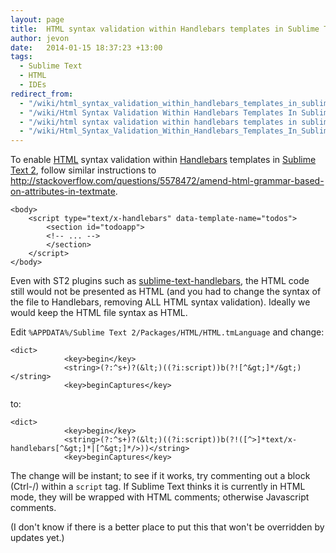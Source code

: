 ```yaml
---
layout: page
title:  HTML syntax validation within Handlebars templates in Sublime Text 2
author: jevon
date:   2014-01-15 18:37:23 +13:00
tags:
  - Sublime Text
  - HTML
  - IDEs
redirect_from:
  - "/wiki/html_syntax_validation_within_handlebars_templates_in_sublime_text_2"
  - "/wiki/Html Syntax Validation Within Handlebars Templates In Sublime Text 2"
  - "/wiki/html syntax validation within handlebars templates in sublime text 2"
  - "/wiki/Html_Syntax_Validation_Within_Handlebars_Templates_In_Sublime_Text_2"
---
```


To enable [HTML](html.md) syntax validation within [Handlebars](handlebars.md) templates in [Sublime Text 2](Sublime_Text_2.md), follow similar instructions to http://stackoverflow.com/questions/5578472/amend-html-grammar-based-on-attributes-in-textmate.

```
<body>  
	<script type="text/x-handlebars" data-template-name="todos">
		<section id="todoapp">
		<!-- ... -->
		</section>
	</script>
</body>
```

Even with ST2 plugins such as <a href="https://github.com/nrw/sublime-text-handlebars">sublime-text-handlebars</a>, the HTML code still would not be presented as HTML (and you had to change the syntax of the file to Handlebars, removing ALL HTML syntax validation). Ideally we would keep the HTML file syntax as HTML.

Edit `%APPDATA%/Sublime Text 2/Packages/HTML/HTML.tmLanguage` and change:

```
<dict>
			<key>begin</key>
			<string>(?:^s+)?(&lt;)((?i:script))b(?![^&gt;]*/&gt;)</string>
			<key>beginCaptures</key>
```

to:

```
<dict>
			<key>begin</key>
			<string>(?:^s+)?(&lt;)((?i:script))b(?!([^>]*text/x-handlebars[^&gt;]*|[^&gt;]*/>))</string>
			<key>beginCaptures</key>
```

The change will be instant; to see if it works, try commenting out a block (Ctrl-/) within a `script` tag. If Sublime Text thinks it is currently in HTML mode, they will be wrapped with HTML comments; otherwise Javascript comments.

(I don't know if there is a better place to put this that won't be overridden by updates yet.)
